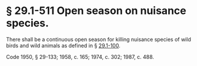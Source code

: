 # § 29.1-511 Open season on nuisance species.

<p>There shall be a continuous open season for killing nuisance species of wild birds and wild animals as defined in § <a href='http://law.lis.virginia.gov/vacode/29.1-100/'>29.1-100</a>.</p><p>Code 1950, § 29-133; 1958, c. 165; 1974, c. 302; 1987, c. 488.</p>